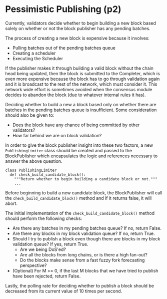 # Pessimistic Publishing (p2)

Currently, validators decide whether to begin building a new block based solely
on whether or not the block publisher has any pending batches.

The process of creating a new block is expensive because it involves:
- Pulling batches out of the pending batches queue
- Creating a scheduler
- Executing the Scheduler

If the publisher makes it through building a valid block without the chain head
being updated, then the block is submitted to the Completer, which is even more
expensive because the block has to go through validation again and it is
broadcast to the rest of the network, which must consider it. This network wide
effort is sometimes avoided when the consensus module decides to abandon the
block (due to whatever internal rules it has).

Deciding whether to build a new a block based only on whether there are batches
in the pending batches queue is insufficient. Some consideration should also be
given to:

- Does the block have any chance of being committed by other validators?
- How far behind we are on block validation?

In order to give the block publisher insight into these two factors, a new
`PublishingLimiter` class should be created and passed to the BlockPublisher
which encapsulates the logic and references necessary to answer the above
question.

    class PublishingLimiter
      def check_build_candidate_block():
        """Return whether to begin building a candidate block or not."""
        ...

Before beginning to build a new candidate block, the BlockPublisher will call
the `check_build_candidate_block()` method and if it returns false, it will
abort.

The initial implementation of the `check_build_candidate_block()` method should
perform the following checks:

- Are there any batches in my pending batches queue? If no, return False.
- Are there any blocks in my block validation queue? If no, return True.
- Should I try to publish a block even though there are blocks in my block
  validation queue? If yes, return True.
    - Are we being DoS'ed?
    - Are all the blocks from long chains, or is there a high fan-out?
    - Do the blocks make sense from a fast fuzzy fork forecasting perspective?
- (Optional) For M >= 0, if the last M blocks that we have tried to publish
  have been rejected, return False.

Lastly, the polling rate for deciding whether to publish a block should be
decreased from its current value of 10 times per second.
